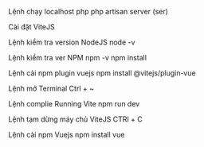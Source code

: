 Lệnh chạy localhost php
php artisan server (ser)

Cài đặt ViteJS

Lệnh kiểm tra version NodeJS
node -v

Lệnh kiểm tra ver NPM
npm -v
npm install

Lệnh cài npm plugin vuejs
npm install @vitejs/plugin-vue

Lệnh mở Terminal 
Ctrl + ~

Lệnh complie Running Vite
npm run dev

Lệnh tạm dừng máy chủ ViteJS
CTRl + C

Lệnh cài npm Vuejs
npm install vue